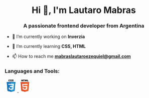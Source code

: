 <h1 align="center">Hi 👋, I'm Lautaro Mabras</h1>
<h3 align="center">A passionate frontend developer from Argentina</h3>

- 🔭 I’m currently working on **Inverzia**

- 🌱 I’m currently learning **CSS, HTML**

- 📫 How to reach me **mabraslautaroezequiel@gmail.com**

<h3 align="left">Languages and Tools:</h3>
<p align="left"> <a href="https://www.w3schools.com/css/" target="_blank" rel="noreferrer"> <img src="https://raw.githubusercontent.com/devicons/devicon/master/icons/css3/css3-original-wordmark.svg" alt="css3" width="40" height="40"/> </a> <a href="https://www.w3.org/html/" target="_blank" rel="noreferrer"> <img src="https://raw.githubusercontent.com/devicons/devicon/master/icons/html5/html5-original-wordmark.svg" alt="html5" width="40" height="40"/> </a> </p>
